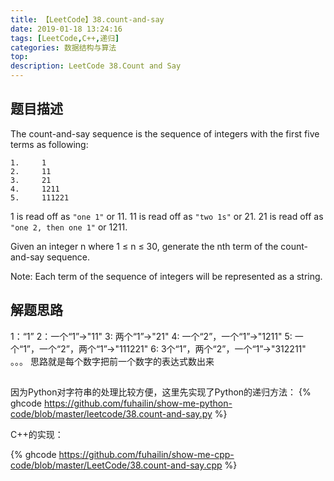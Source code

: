 ```yaml
---
title: 【LeetCode】38.count-and-say
date: 2019-01-18 13:24:16
tags: [LeetCode,C++,递归]
categories: 数据结构与算法
top:
description: LeetCode 38.Count and Say
---
```


## 题目描述
The count-and-say sequence is the sequence of integers with the first five terms as following:

    1.     1
    2.     11
    3.     21
    4.     1211
    5.     111221
1 is read off as `"one 1"` or 11.
11 is read off as `"two 1s"` or 21.
21 is read off as `"one 2, then one 1"` or 1211.

Given an integer n where 1 ≤ n ≤ 30, generate the nth term of the count-and-say sequence.

Note: Each term of the sequence of integers will be represented as a string.

## 解题思路

1：“1”
2：一个“1”->"11"
3: 两个“1”->"21"
4: 一个“2”，一个“1”->"1211"
5: 一个“1”，一个“2”，两个“1”->"111221"
6: 3个“1”，两个“2”，一个“1”->"312211"
。。。
思路就是每个数字把前一个数字的表达式数出来

##
因为Python对字符串的处理比较方便，这里先实现了Python的递归方法：
{% ghcode https://github.com/fuhailin/show-me-python-code/blob/master/leetcode/38.count-and-say.py %}

C++的实现：

{% ghcode https://github.com/fuhailin/show-me-cpp-code/blob/master/LeetCode/38.count-and-say.cpp %}
